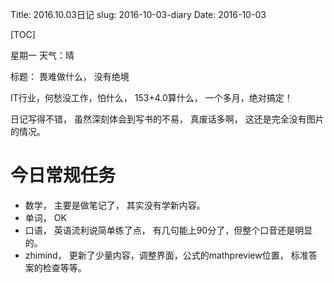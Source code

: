 Title: 2016.10.03日记
slug: 2016-10-03-diary
Date: 2016-10-03

[TOC]

星期一 天气：晴

标题： 畏难做什么， 没有绝境

IT行业，何愁没工作，怕什么， 153+4.0算什么， 一个多月，绝对搞定！

日记写得不错， 虽然深刻体会到写书的不易， 真废话多啊， 这还是完全没有图片的情况。


# 今日常规任务

- 数学， 主要是做笔记了， 其实没有学新内容。
- 单词， OK
- 口语， 英语流利说简单练了点， 有几句能上90分了，但整个口音还是明显的。
- zhimind， 更新了少量内容，调整界面，公式的mathpreview位置， 标准答案的检查等等。


